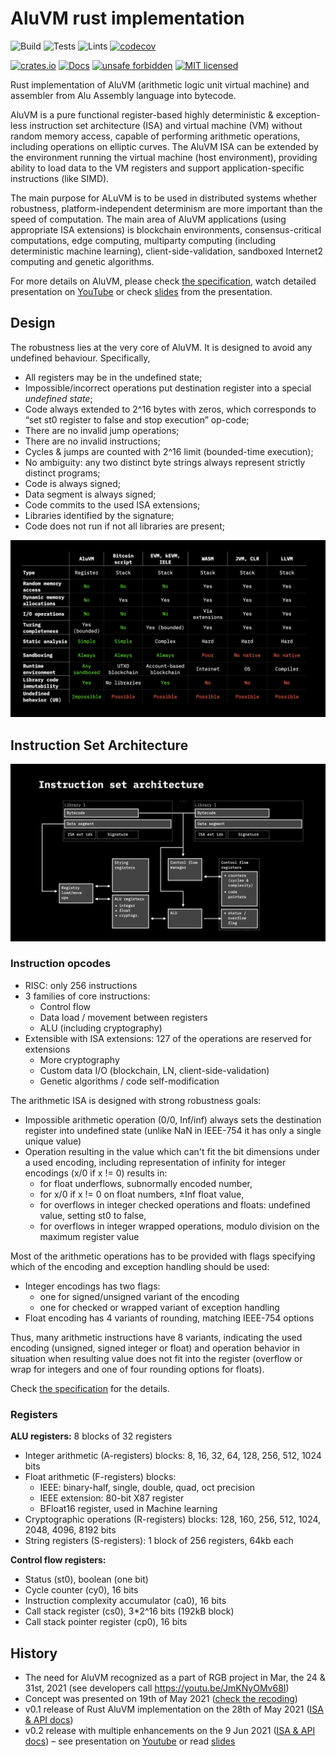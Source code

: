# AluVM rust implementation

![Build](https://github.com/internet2-org/rust-aluvm/workflows/Build/badge.svg)
![Tests](https://github.com/internet2-org/rust-aluvm/workflows/Tests/badge.svg)
![Lints](https://github.com/internet2-org/rust-aluvm/workflows/Lints/badge.svg)
[![codecov](https://codecov.io/gh/internet2-org/rust-aluvm/branch/master/graph/badge.svg)](https://codecov.io/gh/internet2-org/rust-aluvm)

[![crates.io](https://img.shields.io/crates/v/aluvm)](https://crates.io/crates/aluvm)
[![Docs](https://docs.rs/aluvm/badge.svg)](https://docs.rs/aluvm)
[![unsafe forbidden](https://img.shields.io/badge/unsafe-forbidden-success.svg)](https://github.com/rust-secure-code/safety-dance/)
[![MIT licensed](https://img.shields.io/badge/license-MIT-blue.svg)](./LICENSE)

Rust implementation of AluVM (arithmetic logic unit virtual machine) and 
assembler from Alu Assembly language into bytecode. 

AluVM is a pure functional register-based highly deterministic & 
exception-less instruction set architecture (ISA) and virtual 
machine (VM) without random memory access, capable of performing arithmetic 
operations, including operations on elliptic curves. The AluVM ISA can be 
extended by the environment running the virtual machine (host environment), 
providing ability to load data to the VM registers and support 
application-specific instructions (like SIMD).

The main purpose for ALuVM is to be used in distributed systems whether 
robustness, platform-independent determinism are more important than the 
speed of computation. The main area of AluVM applications (using appropriate 
ISA extensions) is blockchain environments, consensus-critical computations, 
edge computing, multiparty computing (including deterministic machine learning),
client-side-validation, sandboxed Internet2 computing and genetic algorithms.

For more details on AluVM, please check [the specification][AluVM], watch
detailed presentation on [YouTube] or check [slides] from the presentation.


## Design

The robustness lies at the very core of AluVM. It is designed to avoid any
undefined behaviour. Specifically,
* All registers may be in the undefined state;
* Impossible/incorrect operations put destination register into a special 
  *undefined state*;
* Code always extended to 2^16 bytes with zeros, which corresponds to 
  “set st0 register to false and stop execution” op-code;
* There are no invalid jump operations;
* There are no invalid instructions;
* Cycles & jumps are counted with 2^16 limit (bounded-time execution);
* No ambiguity: any two distinct byte strings always represent strictly 
  distinct programs;
* Code is always signed;
* Data segment is always signed;
* Code commits to the used ISA extensions;
* Libraries identified by the signature;
* Code does not run if not all libraries are present;

![Comparison table](doc/comparison.png)


## Instruction Set Architecture

![Instruction set architecture](doc/isa.png)

### Instruction opcodes

- RISC: only 256 instructions
- 3 families of core instructions:
  * Control flow
  * Data load / movement between registers
  * ALU (including cryptography)
- Extensible with ISA extensions: 127 of the operations are reserved for 
  extensions
  * More cryptography
  * Custom data I/O (blockchain, LN, client-side-validation)
  * Genetic algorithms / code self-modification
  
The arithmetic ISA is designed with strong robustness goals:
- Impossible arithmetic operation (0/0, Inf/inf) always sets the destination 
  register into undefined state (unlike NaN in IEEE-754 it has only a single 
  unique value)
- Operation resulting in the value which can't fit the bit dimensions under a 
  used encoding, including representation of infinity for integer encodings 
  (x/0 if x != 0) results in:
  * for float underflows, subnormally encoded number, 
  * for x/0 if x != 0 on float numbers, ±Inf float value,
  * for overflows in integer checked operations and floats: undefined value, 
    setting st0 to false,
  * for overflows in integer wrapped operations, modulo division on the maximum
    register value

Most of the arithmetic operations has to be provided with flags specifying 
which of the encoding and exception handling should be used:
* Integer encodings has two flags:
  - one for signed/unsigned variant of the encoding 
  - one for checked or wrapped variant of exception handling
* Float encoding has 4 variants of rounding, matching IEEE-754 options

Thus, many arithmetic instructions have 8 variants, indicating the used 
encoding (unsigned, signed integer or float) and operation behavior in 
situation when resulting value does not fit into the register (overflow or 
 wrap for integers and one of four rounding options for floats).

Check [the specification][AluVM] for the details.

### Registers

**ALU registers:** 8 blocks of 32 registers
- Integer arithmetic (A-registers) blocks: 8, 16, 32, 64, 128, 256, 512, 
  1024 bits
- Float arithmetic (F-registers) blocks:
  * IEEE: binary-half, single, double, quad, oct precision 
  * IEEE extension: 80-bit X87 register
  * BFloat16 register, used in Machine learning
- Cryptographic operations (R-registers) blocks: 128, 160, 256, 512, 1024, 
  2048, 4096, 8192 bits
- String registers (S-registers): 1 block of 256 registers, 64kb each

**Control flow registers:**
- Status (st0), boolean (one bit)
- Cycle counter (cy0), 16 bits
- Instruction complexity accumulator (ca0), 16 bits
- Call stack register (cs0), 3*2^16 bits (192kB block)
- Call stack pointer register (cp0), 16 bits


## History

- The need for AluVM recognized as a part of RGB project in
  Mar, the 24 & 31st, 2021 (see developers call <https://youtu.be/JmKNyOMv68I>)
- Concept was presented on 19th of May 2021 
  ([check the recoding](https://youtu.be/Mma0oyiVbSE))
- v0.1 release of Rust AluVM implementation on the 28th of May 2021
  ([ISA & API docs](https://docs.rs/aluvm/0.1.0/alure/))
- v0.2 release with multiple enhancements on the 9 Jun 2021
  ([ISA & API docs](https://docs.rs/aluvm/0.2.1/aluvm/)) – see presentation
  on [Youtube] or read [slides]

[AluVM]: https://github.com/internet2-org/aluvm-spec
[YouTube]: https://www.youtube.com/watch?v=brfWta7XXFQ
[slides]: https://github.com/LNP-BP/presentations/blob/master/Presentation%20slides/Single-use-seals.pdf
